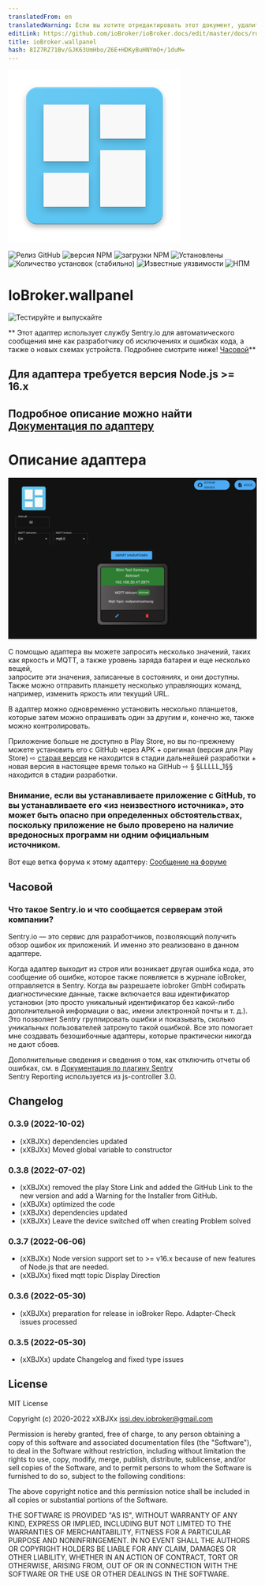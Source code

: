 ```yaml
---
translatedFrom: en
translatedWarning: Если вы хотите отредактировать этот документ, удалите поле «translationFrom», в противном случае этот документ будет снова автоматически переведен
editLink: https://github.com/ioBroker/ioBroker.docs/edit/master/docs/ru/adapterref/iobroker.wallpanel/README.md
title: ioBroker.wallpanel
hash: 8IZ7RZ71Bv/GJK63UmHbo/Z6E+HDKyBuHNYmO+/1duM=
---
```

![Логотип](../../../en/adapterref/iobroker.wallpanel/admin/wallpanel.png)

![Релиз GitHub](https://img.shields.io/github/v/release/xXBJXx/ioBroker.wallpanel?include_prereleases&label=GitHub%20release&logo=github)
![версия NPM](https://img.shields.io/npm/v/iobroker.wallpanel.svg?logo=npm)
![загрузки NPM](https://img.shields.io/npm/dm/iobroker.wallpanel.svg?logo=npm)
![Установлены](https://iobroker.live/badges/wallpanel-installed.svg)
![Количество установок (стабильно)](http://iobroker.live/badges/wallpanel-stable.svg)
![Известные уязвимости](https://snyk.io/test/github/xXBJXx/ioBroker.wallpanel/badge.svg)
![НПМ](https://nodei.co/npm/iobroker.wallpanel.png?downloads=true)

# IoBroker.wallpanel
![Тестируйте и выпускайте](https://github.com/xXBJXx/ioBroker.wallpanel/workflows/Test%20and%20Release/badge.svg)

** Этот адаптер использует службу Sentry.io для автоматического сообщения мне как разработчику об исключениях и ошибках кода, а также о новых схемах устройств.
Подробнее смотрите ниже! [Часовой](#sentry)**

## Для адаптера требуется версия Node.js >= 16.x
## **Подробное описание можно найти [Документация по адаптеру](https://xxbjxx.github.io/wallpanel/)**
# Описание адаптера
![настенная панельАдаптер](../../../en/adapterref/iobroker.wallpanel/admin/media/wallpanelAdapter.png)

С помощью адаптера вы можете запросить несколько значений, таких как яркость и MQTT, а также уровень заряда батареи и еще несколько вещей,<br> запросите эти значения, записанные в состояниях, и они доступны.<br> Также можно отправить планшету несколько управляющих команд, например, изменить яркость или текущий URL.

В адаптер можно одновременно установить несколько планшетов, которые затем можно опрашивать один за другим и, конечно же, также можно контролировать.

Приложение больше не доступно в Play Store, но вы по-прежнему можете установить его с GitHub через APK + оригинал (версия для Play Store) ⇨ [старая версия](https://github.com/thecowan/wallpanel-android/releases) не находится в стадии дальнейшей разработки + новая версия в настоящее время только на GitHub ⇨ § §LLLLL_1§§ находится в стадии разработки.

### **Внимание, если вы устанавливаете приложение с GitHub, то вы устанавливаете его «из неизвестного источника», это может быть опасно при определенных обстоятельствах, поскольку приложение не было проверено на наличие вредоносных программ ни одним официальным источником.**
Вот еще ветка форума к этому адаптеру: [Сообщение на форуме](https://forum.iobroker.net/topic/36438/test-adapter-wallpanel)

## Часовой
### Что такое Sentry.io и что сообщается серверам этой компании?
Sentry.io — это сервис для разработчиков, позволяющий получить обзор ошибок их приложений. И именно это реализовано в данном адаптере.

Когда адаптер выходит из строя или возникает другая ошибка кода, это сообщение об ошибке, которое также появляется в журнале ioBroker, отправляется в Sentry. Когда вы разрешаете iobroker GmbH собирать диагностические данные, также включается ваш идентификатор установки (это просто уникальный идентификатор без какой-либо дополнительной информации о вас, имени электронной почты и т. д.). Это позволяет Sentry группировать ошибки и показывать, сколько уникальных пользователей затронуто такой ошибкой.
Все это помогает мне создавать безошибочные адаптеры, которые практически никогда не дают сбоев.

Дополнительные сведения и сведения о том, как отключить отчеты об ошибках, см. в [Документация по плагину Sentry](https://github.com/ioBroker/plugin-sentry#plugin-sentry)<br> Sentry Reporting используется из js-controller 3.0.

## Changelog
 <!--
 Placeholder for the next version (at the beginning of the line):
 ### __WORK IN PROGRESS__ (- falls nicht benötigt löschen sonst klammern entfernen und nach dem - dein text schreiben)
 -->
### 0.3.9 (2022-10-02)
* (xXBJXx) dependencies updated 
* (xXBJXx) Moved global variable to constructor

### 0.3.8 (2022-07-02)
* (xXBJXx) removed the play Store Link and added the GitHub Link to the new version and add a Warning for the Installer from GitHub.
* (xXBJXx) optimized the code
* (xXBJXx) dependencies updated
* (xXBJXx) Leave the device switched off when creating Problem solved

### 0.3.7 (2022-06-06)
* (xXBJXx) Node version support set to >= v16.x because of new features of Node.js that are needed.
* (xXBJXx) fixed mqtt topic Display Direction

### 0.3.6 (2022-05-30)
* (xXBJXx) preparation for release in ioBroker Repo. Adapter-Check issues processed

### 0.3.5 (2022-05-30)
* (xXBJXx) update Changelog and fixed type issues

## License
MIT License

Copyright (c) 2020-2022 xXBJXx <issi.dev.iobroker@gmail.com>

Permission is hereby granted, free of charge, to any person obtaining a copy
of this software and associated documentation files (the "Software"), to deal
in the Software without restriction, including without limitation the rights
to use, copy, modify, merge, publish, distribute, sublicense, and/or sell
copies of the Software, and to permit persons to whom the Software is
furnished to do so, subject to the following conditions:

The above copyright notice and this permission notice shall be included in all
copies or substantial portions of the Software.

THE SOFTWARE IS PROVIDED "AS IS", WITHOUT WARRANTY OF ANY KIND, EXPRESS OR
IMPLIED, INCLUDING BUT NOT LIMITED TO THE WARRANTIES OF MERCHANTABILITY,
FITNESS FOR A PARTICULAR PURPOSE AND NONINFRINGEMENT. IN NO EVENT SHALL THE
AUTHORS OR COPYRIGHT HOLDERS BE LIABLE FOR ANY CLAIM, DAMAGES OR OTHER
LIABILITY, WHETHER IN AN ACTION OF CONTRACT, TORT OR OTHERWISE, ARISING FROM,
OUT OF OR IN CONNECTION WITH THE SOFTWARE OR THE USE OR OTHER DEALINGS IN THE
SOFTWARE.